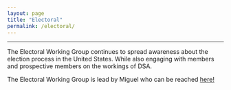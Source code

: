 ```yaml
---
layout: page
title: "Electoral"
permalink: /electoral/
---
```

---
The Electoral Working Group continues to spread awareness about the election process in the United States. While also engaging with members and prospective members on the workings of DSA.

The Electoral Working Group is lead by Miguel who can be reached [here!]()
